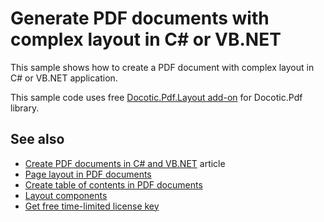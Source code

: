 # Generate PDF documents with complex layout in C# or VB.NET
This sample shows how to create a PDF document with complex layout in C# or VB.NET application.

This sample code uses free [Docotic.Pdf.Layout add-on](https://www.nuget.org/packages/BitMiracle.Docotic.Pdf.Layout/) for Docotic.Pdf library.

## See also
* [Create PDF documents in C# and VB.NET](https://bitmiracle.com/pdf-library/create-pdf.aspx) article
* [Page layout in PDF documents](/Samples/Layout/Pages)
* [Create table of contents in PDF documents](/Samples/Layout/TableOfContents)
* [Layout components](/Samples/Layout/Components)
* [Get free time-limited license key](https://bitmiracle.com/pdf-library/download-pdf-library.aspx)